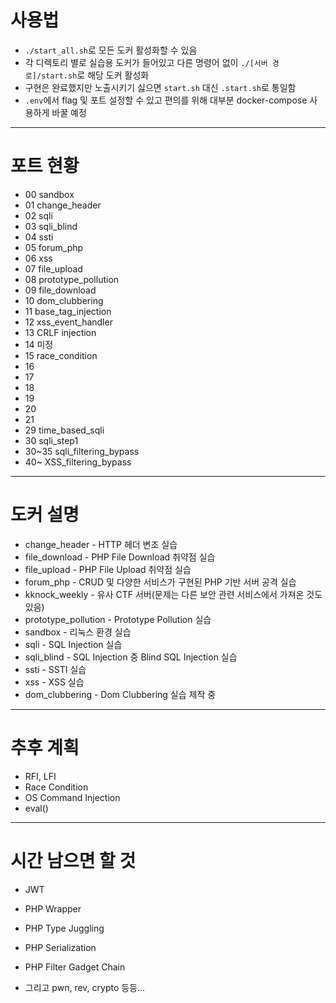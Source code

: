 # 사용법
- `./start_all.sh`로 모든 도커 활성화할 수 있음  
- 각 디렉토리 별로 실습용 도커가 들어있고 다른 명령어 없이 `./[서버 경로]/start.sh`로 해당 도커 활성화  
- 구현은 완료했지만 노출시키기 싫으면 `start.sh` 대신 `.start.sh`로 통일함  
- `.env`에서 flag 및 포트 설정할 수 있고 편의를 위해 대부분 docker-compose 사용하게 바꿀 예정  


---
# 포트 현황
- 00  sandbox  
- 01  change_header  
- 02  sqli  
- 03  sqli_blind  
- 04  ssti  
- 05  forum_php  
- 06  xss  
- 07  file_upload  
- 08  prototype_pollution  
- 09  file_download  
- 10  dom_clubbering
- 11  base_tag_injection  
- 12  xss_event_handler  
- 13  CRLF injection  
- 14  미정  
- 15  race_condition
- 16
- 17
- 18
- 19
- 20
- 21
- 29 time_based_sqli
- 30 sqli_step1
- 30~35 sqli_filtering_bypass
- 40~   XSS_filtering_bypass


---
# 도커 설명
- change_header - HTTP 헤더 변조 실습
- file_download - PHP File Download 취약점 실습
- file_upload - PHP File Upload 취약점 실습
- forum_php - CRUD 및 다양한 서비스가 구현된 PHP 기반 서버 공격 실습
- kknock_weekly - 유사 CTF 서버(문제는 다른 보안 관련 서비스에서 가져온 것도 있음)
- prototype_pollution - Prototype Pollution 실습
- sandbox - 리눅스 환경 실습
- sqli - SQL Injection 실습
- sqli_blind - SQL Injection 중 Blind SQL Injection 실습
- ssti - SSTI 실습
- xss - XSS 실습
- dom_clubbering - Dom Clubbering 실습 제작 중

---
# 추후 계획
- RFI, LFI
- Race Condition
- OS Command Injection
- eval()


---
# 시간 남으면 할 것
- JWT
- PHP Wrapper
- PHP Type Juggling
- PHP Serialization
- PHP Filter Gadget Chain

- 그리고 pwn, rev, crypto 등등...